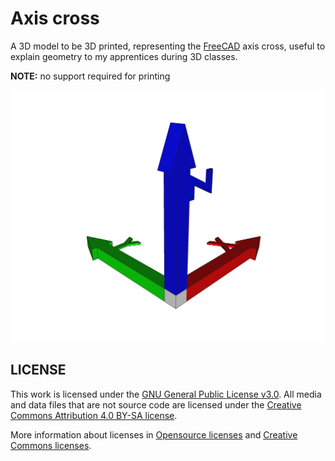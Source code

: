 # Axis cross
A 3D model to be 3D printed, representing the [FreeCAD](https://freecadweb.org) axis cross, useful to explain geometry to my apprentices during 3D classes.

**NOTE:** no support required for printing

![axis-cross](axis-cross.png)

## LICENSE

This work is licensed under the [GNU General Public License v3.0](../LICENSE-GPLV30). All media and data files that are not source code are licensed under the [Creative Commons Attribution 4.0 BY-SA license](../LICENSE-CCBYSA40).

More information about licenses in [Opensource licenses](https://opensource.org/licenses/) and [Creative Commons licenses](https://creativecommons.org/licenses/).
